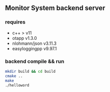 ## Monitor System backend server
### requires
- c++ > v11
- otapp v1.3.0
- nlohmann/json v3.11.3
- easyloggingpp v9.97.1

### backend compile && run
```bash
mkdir build && cd build
cmake ..
make
./helloword
```